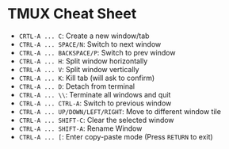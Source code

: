 TMUX Cheat Sheet
================

* `CRTL-A ... C`: Create a new window/tab
* `CTRL-A ... SPACE/N`: Switch to next window
* `CTRL-A ... BACKSPACE/P`: Switch to prev window
* `CTRL-A ... H`: Split window horizontally
* `CTRL-A ... V`: Split window vertically
* `CTRL-A ... K`: Kill tab (will ask to confirm)
* `CTRL-A ... D`: Detach from terminal
* `CTRL-A ... \\`: Terminate all windows and quit
* `CTRL-A ... CTRL-A`: Switch to previous window
* `CTRL-A ... UP/DOWN/LEFT/RIGHT`: Move to different window tile
* `CTRL-A ... SHIFT-C`: Clear the selected window
* `CTRL-A ... SHIFT-A`: Rename Window
* `CTRL-A ... [`: Enter copy-paste mode (Press `RETURN` to exit)


